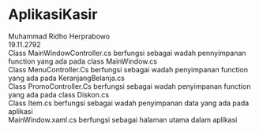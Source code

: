 # AplikasiKasir
Muhammad Ridho Herprabowo <br />
19.11.2792 <br />
Class MainWindowController.cs berfungsi sebagai wadah pennyimpanan function yang ada pada class MainWindow.cs <br />
Class MenuController.Cs berfungsi sebagai wadah penyimpanan function yang ada pada KeranjangBelanja.cs <br />
Class PromoController.Cs berfungsi sebagai wadah penyimpanan function yang ada pada class Diskon.cs <br />
Class Item.cs berfungsi sebagai wadah penyimpanan data yang ada pada aplikasi <br />
MainWindow.xaml.cs berfungsi sebagai halaman utama dalam aplikasi
